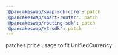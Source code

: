 ```yaml
---
'@pancakeswap/swap-sdk-core': patch
'@pancakeswap/smart-router': patch
'@pancakeswap/routing-sdk': patch
'@pancakeswap/v3-sdk': patch
---
```


patches price usage to fit UnifiedCurrency

